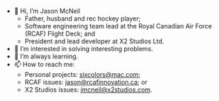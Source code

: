 - 👋 Hi, I’m Jason McNeil
  - Father, husband and rec hockey player;
  - Software engineering team lead at the Royal Canadian Air Force (RCAF) Flight Deck; and
  - President and lead developer at X2 Studios Ltd.
- 👀 I’m interested in solving interesting problems.
- 🌱 I’m always learning.
- 📫 How to reach me:
  - Personal projects: sixcolors@mac.com;
  - RCAF issues: jason@rcafinnovation.ca; or
  - X2 Studios issues: jmcneil@x2studios.com.
